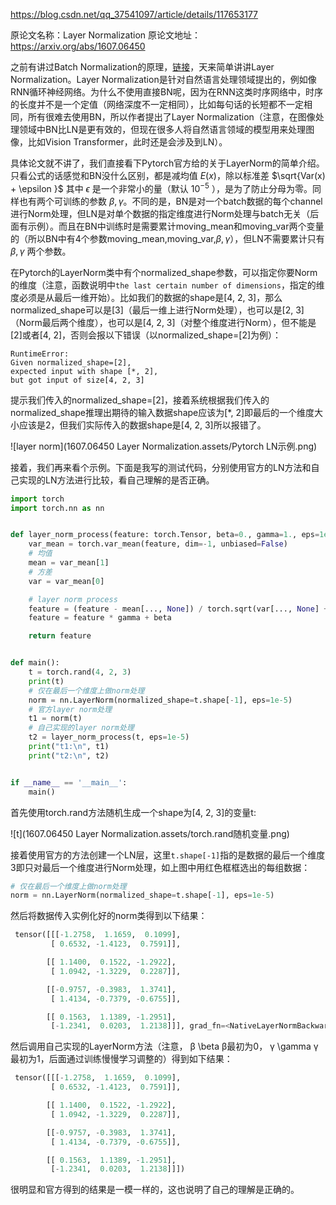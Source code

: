 https://blog.csdn.net/qq_37541097/article/details/117653177

原论文名称：Layer Normalization
原论文地址：https://arxiv.org/abs/1607.06450

之前有讲过Batch Normalization的原理，[链接](https://blog.csdn.net/qq_37541097/article/details/104434557)，天来简单讲讲Layer Normalization。Layer Normalization是针对自然语言处理领域提出的，例如像RNN循环神经网络。为什么不使用直接BN呢，因为在RNN这类时序网络中，时序的长度并不是一个定值（网络深度不一定相同），比如每句话的长短都不一定相同，所有很难去使用BN，所以作者提出了Layer Normalization（注意，在图像处理领域中BN比LN是更有效的，但现在很多人将自然语言领域的模型用来处理图像，比如Vision Transformer，此时还是会涉及到LN）。

具体论文就不讲了，我们直接看下Pytorch官方给的关于LayerNorm的简单介绍。只看公式的话感觉和BN没什么区别，都是减均值 $E(x)$，除以标准差  $\sqrt{Var(x) + \epsilon }$ 其中 $\epsilon$ 是一个非常小的量（默认 $10^{-5}$ ），是为了防止分母为零。同样也有两个可训练的参数 $\beta, \gamma$。不同的是，BN是对一个batch数据的每个channel进行Norm处理，但LN是对单个数据的指定维度进行Norm处理与batch无关（后面有示例）。而且在BN中训练时是需要累计moving_mean和moving_var两个变量的（所以BN中有4个参数moving_mean,moving_var,$\beta, \gamma$），但LN不需要累计只有 $\beta, \gamma$ 两个参数。

在Pytorch的LayerNorm类中有个normalized_shape参数，可以指定你要Norm的维度（注意，函数说明中`the last certain number of dimensions`，指定的维度必须是从最后一维开始）。比如我们的数据的shape是[4, 2, 3]，那么normalized_shape可以是[3]（最后一维上进行Norm处理），也可以是[2, 3]（Norm最后两个维度），也可以是[4, 2, 3]（对整个维度进行Norm），但不能是[2]或者[4, 2]，否则会报以下错误（以normalized_shape=[2]为例）：

```
RuntimeError: 
Given normalized_shape=[2],         
expected input with shape [*, 2],    
but got input of size[4, 2, 3]
```

提示我们传入的normalized_shape=[2]，接着系统根据我们传入的normalized_shape推理出期待的输入数据shape应该为[*, 2]即最后的一个维度大小应该是2，但我们实际传入的数据shape是[4, 2, 3]所以报错了。

![layer norm](1607.06450 Layer Normalization.assets/Pytorch LN示例.png)

接着，我们再来看个示例。下面是我写的测试代码，分别使用官方的LN方法和自己实现的LN方法进行比较，看自己理解的是否正确。

```python
import torch
import torch.nn as nn


def layer_norm_process(feature: torch.Tensor, beta=0., gamma=1., eps=1e-5):
    var_mean = torch.var_mean(feature, dim=-1, unbiased=False)
    # 均值
    mean = var_mean[1]
    # 方差
    var = var_mean[0]

    # layer norm process
    feature = (feature - mean[..., None]) / torch.sqrt(var[..., None] + eps)
    feature = feature * gamma + beta

    return feature


def main():
    t = torch.rand(4, 2, 3)
    print(t)
    # 仅在最后一个维度上做norm处理
    norm = nn.LayerNorm(normalized_shape=t.shape[-1], eps=1e-5)
    # 官方layer norm处理
    t1 = norm(t)
    # 自己实现的layer norm处理
    t2 = layer_norm_process(t, eps=1e-5)
    print("t1:\n", t1)
    print("t2:\n", t2)


if __name__ == '__main__':
    main()
```

首先使用torch.rand方法随机生成一个shape为[4, 2, 3]的变量t:

![t](1607.06450 Layer Normalization.assets/torch.rand随机变量.png)

接着使用官方的方法创建一个LN层，这里`t.shape[-1]`指的是数据的最后一个维度3即只对最后一个维度进行Norm处理，如上图中用红色框框选出的每组数据：

```python
# 仅在最后一个维度上做norm处理
norm = nn.LayerNorm(normalized_shape=t.shape[-1], eps=1e-5)
```

然后将数据传入实例化好的norm类得到以下结果：

```python
 tensor([[[-1.2758,  1.1659,  0.1099],
         [ 0.6532, -1.4123,  0.7591]],

        [[ 1.1400,  0.1522, -1.2922],
         [ 1.0942, -1.3229,  0.2287]],

        [[-0.9757, -0.3983,  1.3741],
         [ 1.4134, -0.7379, -0.6755]],

        [[ 0.1563,  1.1389, -1.2951],
         [-1.2341,  0.0203,  1.2138]]], grad_fn=<NativeLayerNormBackward>)
```

然后调用自己实现的LayerNorm方法（注意， β \beta β最初为0， γ \gamma γ最初为1，后面通过训练慢慢学习调整的）得到如下结果：

```python
 tensor([[[-1.2758,  1.1659,  0.1099],
         [ 0.6532, -1.4123,  0.7591]],

        [[ 1.1400,  0.1522, -1.2922],
         [ 1.0942, -1.3229,  0.2287]],

        [[-0.9757, -0.3983,  1.3741],
         [ 1.4134, -0.7379, -0.6755]],

        [[ 0.1563,  1.1389, -1.2951],
         [-1.2341,  0.0203,  1.2138]]])
```

很明显和官方得到的结果是一模一样的，这也说明了自己的理解是正确的。